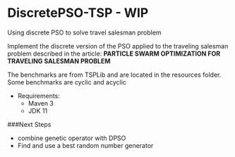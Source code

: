 # DiscretePSO-TSP - WIP
Using discrete PSO to solve travel salesman problem

Implement the discrete version of the PSO applied to the traveling salesman problem described in the article:
**PARTICLE SWARM OPTIMIZATION FOR TRAVELING SALESMAN PROBLEM**

The benchmarks are from TSPLib and are located in the resources folder. Some benchmarks are cyclic and acyclic

* Requirements:
    * Maven 3
    * JDK 11
    
###Next Steps
* combine genetic operator with DPSO 
* Find and use a best random number generator
    